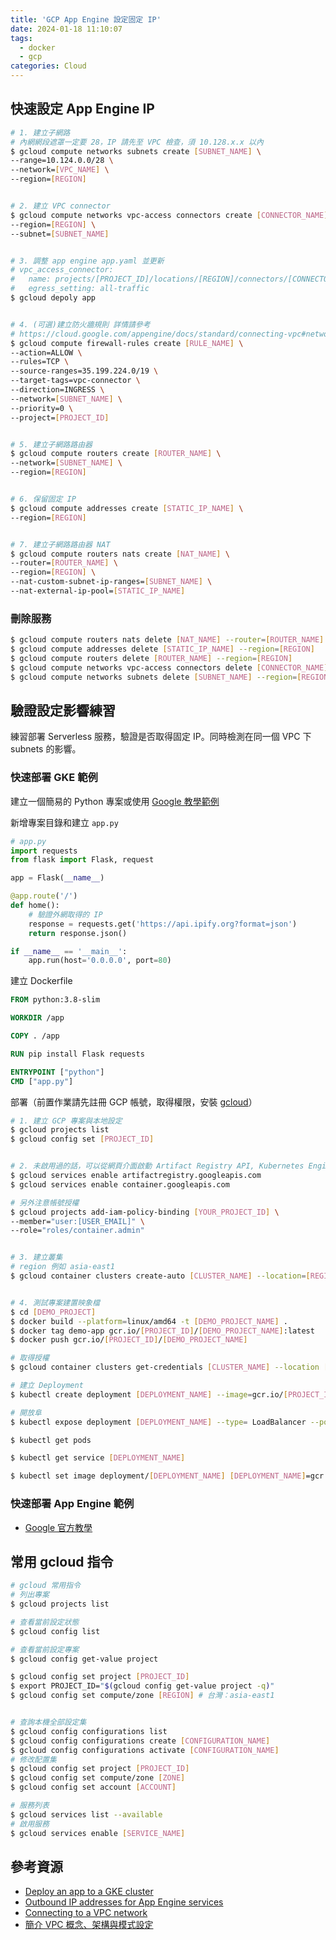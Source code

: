 ```yaml
---
title: 'GCP App Engine 設定固定 IP'
date: 2024-01-18 11:10:07
tags:
  - docker
  - gcp
categories: Cloud
---
```


## 快速設定 App Engine IP

<!-- more -->

```sh
# 1. 建立子網路
# 內網網段遮罩一定要 28，IP 請先至 VPC 檢查，須 10.128.x.x 以內
$ gcloud compute networks subnets create [SUBNET_NAME] \
--range=10.124.0.0/28 \
--network=[VPC_NAME] \
--region=[REGION]


# 2. 建立 VPC connector
$ gcloud compute networks vpc-access connectors create [CONNECTOR_NAME] \
--region=[REGION] \
--subnet=[SUBNET_NAME]


# 3. 調整 app engine app.yaml 並更新
# vpc_access_connector:
#   name: projects/[PROJECT_ID]/locations/[REGION]/connectors/[CONNECTOR_NAME]
#   egress_setting: all-traffic
$ gcloud depoly app


# 4. (可選)建立防火牆規則 詳情請參考
# https://cloud.google.com/appengine/docs/standard/connecting-vpc#network-tags
$ gcloud compute firewall-rules create [RULE_NAME] \
--action=ALLOW \
--rules=TCP \
--source-ranges=35.199.224.0/19 \
--target-tags=vpc-connector \
--direction=INGRESS \
--network=[SUBNET_NAME] \
--priority=0 \
--project=[PROJECT_ID]


# 5. 建立子網路路由器
$ gcloud compute routers create [ROUTER_NAME] \
--network=[SUBNET_NAME] \
--region=[REGION]


# 6. 保留固定 IP
$ gcloud compute addresses create [STATIC_IP_NAME] \
--region=[REGION]


# 7. 建立子網路路由器 NAT
$ gcloud compute routers nats create [NAT_NAME] \
--router=[ROUTER_NAME] \
--region=[REGION] \
--nat-custom-subnet-ip-ranges=[SUBNET_NAME] \
--nat-external-ip-pool=[STATIC_IP_NAME]
```

### 刪除服務

```sh
$ gcloud compute routers nats delete [NAT_NAME] --router=[ROUTER_NAME] --region=[REGION]
$ gcloud compute addresses delete [STATIC_IP_NAME] --region=[REGION]
$ gcloud compute routers delete [ROUTER_NAME] --region=[REGION]
$ gcloud compute networks vpc-access connectors delete [CONNECTOR_NAME] --region=[REGION]
$ gcloud compute networks subnets delete [SUBNET_NAME] --region=[REGION]
```

## 驗證設定影響練習

練習部署 Serverless 服務，驗證是否取得固定 IP。同時檢測在同一個 VPC 下 subnets 的影響。

### 快速部署 GKE 範例

建立一個簡易的 Python 專案或使用 [Google 教學範例](https://cloud.google.com/kubernetes-engine/docs/deploy-app-cluster)

新增專案目錄和建立 `app.py`

```python
# app.py
import requests
from flask import Flask, request

app = Flask(__name__)

@app.route('/')
def home():
  	# 驗證外網取得的 IP
    response = requests.get('https://api.ipify.org?format=json')
    return response.json()

if __name__ == '__main__':
    app.run(host='0.0.0.0', port=80)
```

建立 Dockerfile

```dockerfile
FROM python:3.8-slim

WORKDIR /app

COPY . /app

RUN pip install Flask requests

ENTRYPOINT ["python"]
CMD ["app.py"]
```

部署（前置作業請先註冊 GCP 帳號，取得權限，安裝 [gcloud](https://cloud.google.com/sdk/docs/install)）

```sh
# 1. 建立 GCP 專案與本地設定
$ gcloud projects list
$ gcloud config set [PROJECT_ID]


# 2. 未啟用過的話，可以從網頁介面啟動 Artifact Registry API, Kubernetes Engine API 或
$ gcloud services enable artifactregistry.googleapis.com
$ gcloud services enable container.googleapis.com

# 另外注意帳號授權
$ gcloud projects add-iam-policy-binding [YOUR_PROJECT_ID] \
--member="user:[USER_EMAIL]" \
--role="roles/container.admin"


# 3. 建立叢集
# region 例如 asia-east1
$ gcloud container clusters create-auto [CLUSTER_NAME] --location=[REGION]


# 4. 測試專案建置映象檔
$ cd [DEMO_PROJECT]
$ docker build --platform=linux/amd64 -t [DEMO_PROJECT_NAME] .
$ docker tag demo-app gcr.io/[PROJECT_ID]/[DEMO_PROJECT_NAME]:latest
$ docker push gcr.io/[PROJECT_ID]/[DEMO_PROJECT_NAME]

# 取得授權
$ gcloud container clusters get-credentials [CLUSTER_NAME] --location [REGION]

# 建立 Deployment
$ kubectl create deployment [DEPLOYMENT_NAME] --image=gcr.io/[PROJECT_ID]/[DEMO_PROJECT_NAME]:latest

# 開放阜
$ kubectl expose deployment [DEPLOYMENT_NAME] --type= LoadBalancer --port 80 --target-port 80

$ kubectl get pods

$ kubectl get service [DEPLOYMENT_NAME]

$ kubectl set image deployment/[DEPLOYMENT_NAME] [DEPLOYMENT_NAME]=gcr.io/[PROJECT_ID]/[DEMO_PROJECT_NAME]:latest
```

### 快速部署 App Engine 範例

- [Google 官方教學](https://cloud.google.com/build/docs/deploying-builds/deploy-appengine)

## 常用 gcloud 指令

```sh
# gcloud 常用指令
# 列出專案
$ gcloud projects list

# 查看當前設定狀態
$ gcloud config list

# 查看當前設定專案
$ gcloud config get-value project

$ gcloud config set project [PROJECT_ID]
$ export PROJECT_ID="$(gcloud config get-value project -q)"
$ gcloud config set compute/zone [REGION] # 台灣：asia-east1


# 查詢本機全部設定集
$ gcloud config configurations list
$ gcloud config configurations create [CONFIGURATION_NAME]
$ gcloud config configurations activate [CONFIGURATION_NAME]
# 修改配置集
$ gcloud config set project [PROJECT_ID]
$ gcloud config set compute/zone [ZONE]
$ gcloud config set account [ACCOUNT]

# 服務列表
$ gcloud services list --available
# 啟用服務
$ gcloud services enable [SERVICE_NAME]
```

## 參考資源

- [Deploy an app to a GKE cluster](https://cloud.google.com/kubernetes-engine/docs/deploy-app-cluster)
- [Outbound IP addresses for App Engine services](https://cloud.google.com/appengine/docs/standard/outbound-ip-addresses)
- [Connecting to a VPC network](https://cloud.google.com/appengine/docs/standard/connecting-vpc#network-tags)
- [簡介 VPC 概念、架構與模式設定](https://mile.cloud/zh/resources/blog/vpc-introduction-network-setting-subnet_533)
